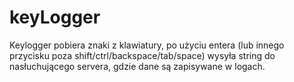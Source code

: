 # keyLogger
Keylogger pobiera znaki z klawiatury, po użyciu entera (lub innego przycisku poza shift/ctrl/backspace/tab/space) wysyła string do nasłuchującego servera, gdzie dane są zapisywane w logach.
